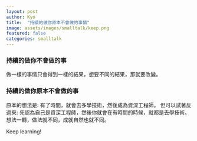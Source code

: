 ```yaml
---
layout: post
author: Kyo
title:  "持續的做你原本不會做的事情"
image: assets/images/smalltalk/keep.png
featured: false
categories: smalltalk
---
```

### 持續的做你不會做的事
做一樣的事情只會得到一樣的結果，想要不同的結果，那就要改變。

### 持續的做你原本不會做的事
原本的想法是: 有了時間，就會去多學技術，然後成為資深工程師。
但可以試著反過來: 先認為自己是資深工程師，然後你就會在有時間的時候，就都是去學技術。想法一轉，做法就不同，成就自然也就不同。

Keep learning!